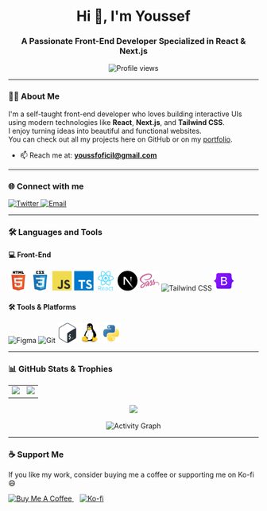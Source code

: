 <!-- 
Youssef | Front-End Developer | React | Next.js | Tailwind CSS | GitHub Profile 
-->

<h1 align="center">Hi 👋, I'm Youssef</h1>
<h3 align="center">A Passionate Front-End Developer Specialized in React & Next.js</h3>

<p align="center">
  <img src="https://komarev.com/ghpvc/?username=wolf-root&label=Profile%20views&color=abd200&style=flat" alt="Profile views" />
</p>

---

### 🧑‍💻 About Me

I'm a self-taught front-end developer who loves building interactive UIs using modern technologies like **React**, **Next.js**, and **Tailwind CSS**.  
I enjoy turning ideas into beautiful and functional websites.  
You can check out all my projects here on GitHub or on my [portfolio](https://yousseffed.vercel.app).

- 📫 Reach me at: **youssfoficil@gmail.com**

---

### 🌐 Connect with me

<p>
  <a href="https://x.com/wolf_r00t" target="_blank">
    <img src="https://img.shields.io/badge/Twitter-%231DA1F2.svg?&style=for-the-badge&logo=twitter&logoColor=white" alt="Twitter"/>
  </a>
  <a href="mailto:youssfoficil@gmail.com" target="_blank">
    <img src="https://img.shields.io/badge/Email-D14836?style=for-the-badge&logo=gmail&logoColor=white" alt="Email"/>
  </a>
</p>

---

### 🛠️ Languages and Tools

<h4>💻 Front-End</h4>

<p>
  <img src="https://raw.githubusercontent.com/devicons/devicon/master/icons/html5/html5-original-wordmark.svg" alt="HTML5" width="40"/>
  <img src="https://raw.githubusercontent.com/devicons/devicon/master/icons/css3/css3-original-wordmark.svg" alt="CSS3" width="40"/>
  <img src="https://raw.githubusercontent.com/devicons/devicon/master/icons/javascript/javascript-original.svg" alt="JavaScript" width="40"/>
  <img src="https://raw.githubusercontent.com/devicons/devicon/master/icons/typescript/typescript-original.svg" alt="TypeScript" width="40"/>
  <img src="https://raw.githubusercontent.com/devicons/devicon/master/icons/react/react-original-wordmark.svg" alt="React" width="40"/>
  <img src="https://raw.githubusercontent.com/devicons/devicon/master/icons/nextjs/nextjs-original.svg" alt="Next.js" width="40"/>
  <img src="https://raw.githubusercontent.com/devicons/devicon/master/icons/sass/sass-original.svg" alt="Sass" width="40"/>
  <img src="https://www.vectorlogo.zone/logos/tailwindcss/tailwindcss-icon.svg" alt="Tailwind CSS" width="40"/>
  <img src="https://raw.githubusercontent.com/devicons/devicon/master/icons/bootstrap/bootstrap-original.svg" alt="Bootstrap" width="40"/>
</p>

<h4>🛠 Tools & Platforms</h4>

<p>
  <img src="https://www.vectorlogo.zone/logos/figma/figma-icon.svg" alt="Figma" width="40"/>
  <img src="https://www.vectorlogo.zone/logos/git-scm/git-scm-icon.svg" alt="Git" width="40"/>
  <img src="https://raw.githubusercontent.com/devicons/devicon/master/icons/bash/bash-original.svg" alt="Bash" width="40"/>
  <img src="https://raw.githubusercontent.com/devicons/devicon/master/icons/linux/linux-original.svg" alt="Linux" width="40"/>
  <img src="https://raw.githubusercontent.com/devicons/devicon/master/icons/python/python-original.svg" alt="Python" width="40"/>
</p>

---

### 📊 GitHub Stats & Trophies

<table>
  <tr>
    <td><img src="https://github-readme-stats.vercel.app/api?username=wolf-root&show_icons=true&locale=en&theme=merko" /></td>
    <td><img src="https://github-readme-stats.vercel.app/api/top-langs/?username=wolf-root&layout=compact&theme=merko" /></td>
  </tr>
</table>

<p align="center">
  <img src="https://github-profile-trophy.vercel.app/?username=wolf-root&theme=gruvbox&row=2&column=4" />
</p>

<p align="center">
  <img src="https://github-readme-activity-graph.vercel.app/graph?username=wolf-root&bg_color=1a1a1a&color=abd200&line=38f6ff&point=ffffff&area=true&hide_border=true" alt="Activity Graph" />
</p>

---

### ☕ Support Me

<p>If you like my work, consider buying me a coffee or supporting me on Ko-fi 😄</p>

<p>
  <a href="https://buymeacoffee.com/Wolf_Root" target="_blank" rel="noopener noreferrer">
    <img src="https://cdn.buymeacoffee.com/buttons/v2/default-yellow.png" height="50" width="210" alt="Buy Me A Coffee" />
  </a>
  &nbsp;&nbsp;
  <a href="https://ko-fi.com/wolfroot" target="_blank" rel="noopener noreferrer">
    <img src="https://cdn.ko-fi.com/cdn/kofi3.png?v=3" height="50" width="210" alt="Ko-fi" />
  </a>
</p>
